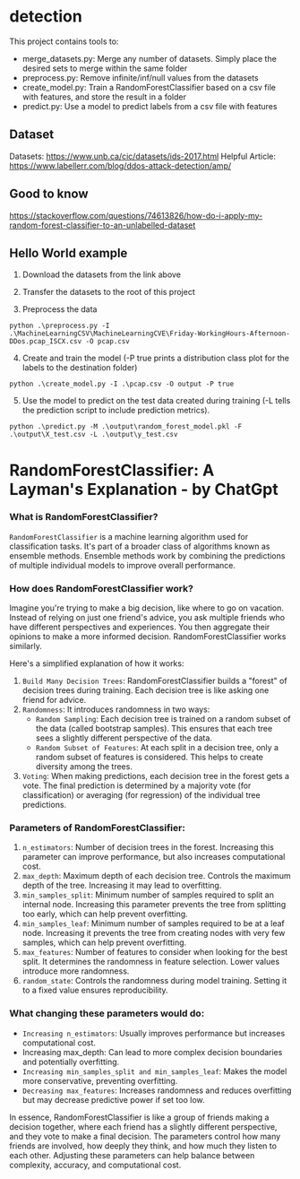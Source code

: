 # detection
This project contains tools to:
- merge_datasets.py: Merge any number of datasets. Simply place the desired sets to merge within the same folder
- preprocess.py: Remove infinite/inf/null values from the datasets
- create_model.py: Train a RandomForestClassifier based on a csv file with features, and store the result in a folder
- predict.py: Use a model to predict labels from a csv file with features

## Dataset
Datasets: https://www.unb.ca/cic/datasets/ids-2017.html
Helpful Article: https://www.labellerr.com/blog/ddos-attack-detection/amp/

## Good to know
https://stackoverflow.com/questions/74613826/how-do-i-apply-my-random-forest-classifier-to-an-unlabelled-dataset


## Hello World example
1. Download the datasets from the link above
2. Transfer the datasets to the root of this project

3. Preprocess the data
```
python .\preprocess.py -I .\MachineLearningCSV\MachineLearningCVE\Friday-WorkingHours-Afternoon-DDos.pcap_ISCX.csv -O pcap.csv      
```

4. Create and train the model (-P true prints a distribution class plot for the labels to the destination folder)
```
python .\create_model.py -I .\pcap.csv -O output -P true
```

5. Use the model to predict on the test data created during training (-L tells the prediction script to include prediction metrics).
```
python .\predict.py -M .\output\random_forest_model.pkl -F .\output\X_test.csv -L .\output\y_test.csv 
```


# RandomForestClassifier: A Layman's Explanation - by ChatGpt

### What is RandomForestClassifier?
`RandomForestClassifier` is a machine learning algorithm used for classification tasks. It's part of a broader class of algorithms known as ensemble methods. Ensemble methods work by combining the predictions of multiple individual models to improve overall performance.

### How does RandomForestClassifier work?
Imagine you're trying to make a big decision, like where to go on vacation. Instead of relying on just one friend's advice, you ask multiple friends who have different perspectives and experiences. You then aggregate their opinions to make a more informed decision. RandomForestClassifier works similarly.

Here's a simplified explanation of how it works:

1. `Build Many Decision Trees`: RandomForestClassifier builds a "forest" of decision trees during training. Each decision tree is like asking one friend for advice.
2. `Randomness`: It introduces randomness in two ways:
   - `Random Sampling`: Each decision tree is trained on a random subset of the data (called bootstrap samples). This ensures that each tree sees a slightly different perspective of the data.
   - `Random Subset of Features`: At each split in a decision tree, only a random subset of features is considered. This helps to create diversity among the trees.
3. `Voting`: When making predictions, each decision tree in the forest gets a vote. The final prediction is determined by a majority vote (for classification) or averaging (for regression) of the individual tree predictions.


### Parameters of RandomForestClassifier:
1. `n_estimators`: Number of decision trees in the forest. Increasing this parameter can improve performance, but also increases computational cost.
2. `max_depth`: Maximum depth of each decision tree. Controls the maximum depth of the tree. Increasing it may lead to overfitting.
3. `min_samples_split`: Minimum number of samples required to split an internal node. Increasing this parameter prevents the tree from splitting too early, which can help prevent overfitting.
4. `min_samples_leaf`: Minimum number of samples required to be at a leaf node. Increasing it prevents the tree from creating nodes with very few samples, which can help prevent overfitting.
5. `max_features`: Number of features to consider when looking for the best split. It determines the randomness in feature selection. Lower values introduce more randomness.
6. `random_state`: Controls the randomness during model training. Setting it to a fixed value ensures reproducibility.

### What changing these parameters would do:
- `Increasing n_estimators`: Usually improves performance but increases computational cost.
- Increasing max_depth: Can lead to more complex decision boundaries and potentially overfitting.
- `Increasing min_samples_split and min_samples_leaf`: Makes the model more conservative, preventing overfitting.
- `Decreasing max_features`: Increases randomness and reduces overfitting but may decrease predictive power if set too low.

In essence, RandomForestClassifier is like a group of friends making a decision together, where each friend has a slightly different perspective, and they vote to make a final decision. The parameters control how many friends are involved, how deeply they think, and how much they listen to each other. Adjusting these parameters can help balance between complexity, accuracy, and computational cost.